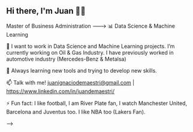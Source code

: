 ## Hi there, I'm Juan 👋😄

<!--
**jidemaestri/jidemaestri** is a ✨ _special_ ✨ repository because its `README.md` (this file) appears on your GitHub profile.

I am Argentinian and I am very passionate about Data, Engineering (Aerospace and Automotive!), Technology and Finance.

### Learning Path: 

Mechanical Engineer ---> Master of Business Administration ---> 📊 Data Science & Machine Learning 


🔭 I want to work in Data Science and Machine Learning projects. I’m currently working on Oil & Gas Industry. I have previously worked in automotive industry (Mercedes-Benz & Metalsa)

🌱 Always learning new tools and trying to develop new skills. 


📫 Talk with me! juanignaciodemaestri@gmail.com | https://www.linkedin.com/in/juandemaestri/

⚡ Fun fact: I like football, I am River Plate fan, I watch Manchester United, Barcelona and Juventus too. I like NBA too (Lakers Fan).

-->
